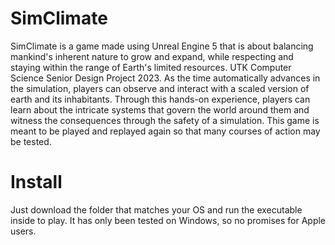 # SimClimate
SimClimate is a game made using Unreal Engine 5 that is about balancing mankind's inherent nature to grow and expand, while respecting and staying within the range of Earth's limited resources.  UTK Computer Science Senior Design Project 2023. As the time automatically advances in the simulation, players can observe and interact with a scaled version of earth and its inhabitants. Through this hands-on experience, players can learn about the intricate systems that govern the world around them and witness the consequences through the safety of a simulation. This game is meant to be played and replayed again so that many courses of action may be tested.
# Install
Just download the folder that matches your OS and run the executable inside to play. It has only been tested on Windows, so no promises for Apple users.
